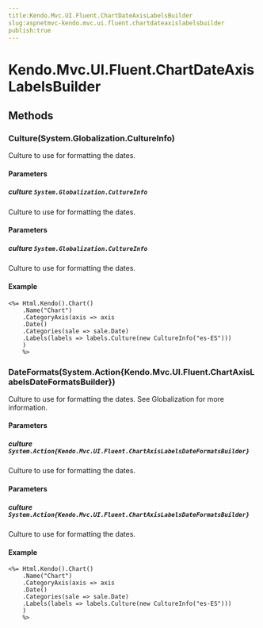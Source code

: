 ```yaml
---
title:Kendo.Mvc.UI.Fluent.ChartDateAxisLabelsBuilder
slug:aspnetmvc-kendo.mvc.ui.fluent.chartdateaxislabelsbuilder
publish:true
---
```


# Kendo.Mvc.UI.Fluent.ChartDateAxisLabelsBuilder

## Methods

### Culture(System.Globalization.CultureInfo)
Culture to use for formatting the dates.

#### Parameters

##### culture `System.Globalization.CultureInfo`
Culture to use for formatting the dates.

#### Parameters

##### culture `System.Globalization.CultureInfo`
Culture to use for formatting the dates.

#### Example
    <%= Html.Kendo().Chart()
        .Name("Chart")
        .CategoryAxis(axis => axis
        .Date()
        .Categories(sale => sale.Date)
        .Labels(labels => labels.Culture(new CultureInfo("es-ES")))
        )
        %>

### DateFormats(System.Action{Kendo.Mvc.UI.Fluent.ChartAxisLabelsDateFormatsBuilder})
Culture to use for formatting the dates.
            See Globalization
            for more information.

#### Parameters

##### culture `System.Action{Kendo.Mvc.UI.Fluent.ChartAxisLabelsDateFormatsBuilder}`
Culture to use for formatting the dates.

#### Parameters

##### culture `System.Action{Kendo.Mvc.UI.Fluent.ChartAxisLabelsDateFormatsBuilder}`
Culture to use for formatting the dates.

#### Example
    <%= Html.Kendo().Chart()
        .Name("Chart")
        .CategoryAxis(axis => axis
        .Date()
        .Categories(sale => sale.Date)
        .Labels(labels => labels.Culture(new CultureInfo("es-ES")))
        )
        %>